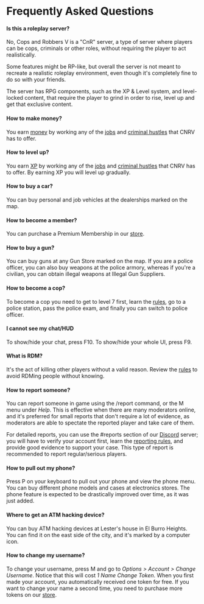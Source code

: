 # Frequently Asked Questions

#### Is this a roleplay server?
No, Cops and Robbers V is a "CnR" server, a type of server where players can be cops, criminals or other roles, without requiring the player to act realistically.

Some features might be RP-like, but overall the server is not meant to recreate a realistic roleplay environment, even though it's completely fine to do so with your friends.

The server has RPG components, such as the XP & Level system, and level-locked content, that require the player to grind in order to rise, level up and get that exclusive content.

#### How to make money?
You earn [money](/wiki/basics/money) by working any of the [jobs](/wiki/basics/jobs) and [criminal hustles](/wiki/criminal/home) that CNRV has to offer.

#### How to level up?
You earn [XP](/wiki/basics/levels) by working any of the [jobs](/wiki/basics/jobs) and [criminal hustles](/wiki/criminal/home) that CNRV has to offer. By earning XP you will level up gradually.

#### How to buy a car?
You can buy personal and job vehicles at the dealerships marked on the map.

#### How to become a member?
You can purchase a Premium Membership in our [store](/store).

#### How to buy a gun?
You can buy guns at any Gun Store marked on the map. If you are a police officer, you can also buy weapons at the police armory, whereas if you're a civilian, you can obtain illegal weapons at Illegal Gun Suppliers.

#### How to become a cop?
To become a cop you need to get to level 7 first, learn the [rules](/rules), go to a police station, pass the police exam, and finally you can switch to police officer.

#### I cannot see my chat/HUD
To show/hide your chat, press F10. To show/hide your whole UI, press F9.

#### What is RDM?
It's the act of killing other players without a valid reason. Review the [rules](/rules) to avoid RDMing people without knowing.

#### How to report someone?
You can report someone in game using the /report command, or the M menu under *Help*. This is effective when there are many moderators online, and it's preferred for small reports that don't require a lot of evidence, as moderators are able to spectate the reported player and take care of them.

For detailed reports, you can use the #reports section of our [Discord](/discord) server; you will have to verify your account first, learn the [reporting rules](/rules/reporting), and provide good evidence to support your case. This type of report is recommended to report regular/serious players.

#### How to pull out my phone?
Press P on your keyboard to pull out your phone and view the phone menu. You can buy different phone models and cases at electronics stores. The phone feature is expected to be drastically improved over time, as it was just added.

#### Where to get an ATM hacking device?
You can buy ATM hacking devices at Lester's house in El Burro Heights. You can find it on the east side of the city, and it's marked by a computer icon.

#### How to change my username?
To change your username, press M and go to *Options > Account > Change Username*. Notice that this will cost *1 Name Change Token*. When you first made your account, you automatically received one token for free. If you want to change your name a second time, you need to purchase more tokens on our [store](/store).
